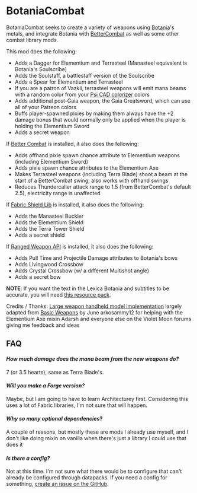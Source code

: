 # BotaniaCombat

BotaniaCombat seeks to create a variety of weapons using [Botania](https://www.curseforge.com/minecraft/mc-mods/botania)'s metals, and integrate Botania with [BetterCombat](https://www.curseforge.com/minecraft/mc-mods/better-combat-by-daedelus) as well as some other combat library mods.

This mod does the following:

- Adds a Dagger for Elementium and Terrasteel (Manasteel equivalent is Botania's Soulscribe)
- Adds the Soulstaff, a battlestaff version of the Soulscribe
- Adds a Spear for Elementium and Terrasteel
- If you are a patron of Vazkii, terrasteel weapons will emit mana beams with a random color from your [Psi CAD colorizer](https://github.com/VazkiiMods/Psi/blob/master/contributors.properties) colors
- Adds additional post-Gaia weapon, the Gaia Greatsword, which can use all of your Patreon colors
- Buffs player-spawned pixies by making them always have the +2 damage bonus that would normally only be applied when the player is holding the Elementium Sword
- Adds a secret weapon

If [Better Combat](https://www.curseforge.com/minecraft/mc-mods/better-combat-by-daedelus) is installed, it also does the following:

- Adds offhand pixie spawn chance attribute to Elementium weapons (including Elementium Sword)
- Adds pixie spawn chance attributes to the Elementium Axe
- Makes Terrasteel weapons (including Terra Blade) shoot a beam at the start of a BetterCombat swing; also works with offhand swings
- Reduces Thundercaller attack range to 1.5 (from BetterCombat's default 2.5), electricity range is unaffected

If [Fabric Shield Lib](https://www.curseforge.com/minecraft/mc-mods/fabric-shield-lib) is installed, it also does the following:
- Adds the Manasteel Buckler
- Adds the Elementium Shield
- Adds the Terra Tower Shield
- Adds a secret shield

If [Ranged Weapon API](https://www.curseforge.com/minecraft/mc-mods/ranged-weapon-api) is installed, it also does the following:
- Adds Pull Time and Projectile Damage attributes to Botania's bows
- Adds Livingwood Crossbow
- Adds Crystal Crossbow (w/ a different Multishot angle)
- Adds a secret bow

**NOTE**: If you want the text in the Lexica Botania and subtitles to be accurate, you will need [this resource pack](https://modrinth.com/resourcepack/botaniacombatlang/settings/description).

Credits / Thanks:
[Large weapon handheld model implementation](https://github.com/Partonetrain/botaniacombat/blob/main/src/client/java/info/partonetrain/botaniacombat/mixin/client/ItemRendererMixin.java) largely adapted from [Basic Weapons](https://www.curseforge.com/minecraft/mc-mods/basic-weapons) by June
arkosammy12 for helping with the Elementium Axe mixin
Adarsh and everyone else on the Violet Moon forums giving me feedback and ideas

## FAQ
#### *How much damage does the mana beam from the new weapons do?*
7 (or 3.5 hearts), same as Terra Blade's.

####  *Will you make a Forge version?*
Maybe, but I am going to have to learn Architecturey first. Considering this uses a lot of Fabric libraries, I'm not sure that will happen.

#### *Why so many optional dependencies*?
A couple of reasons, but mostly these are mods I already use myself, and I don't like doing mixin on vanilla when there's just a library I could use that does it

#### *Is there a config?*
Not at this time. I'm not sure what there would be to configure that can't already be configured through datapacks. If you need a config for something, [create an issue on the GitHub](https://github.com/Partonetrain/botaniacombat/issues).
